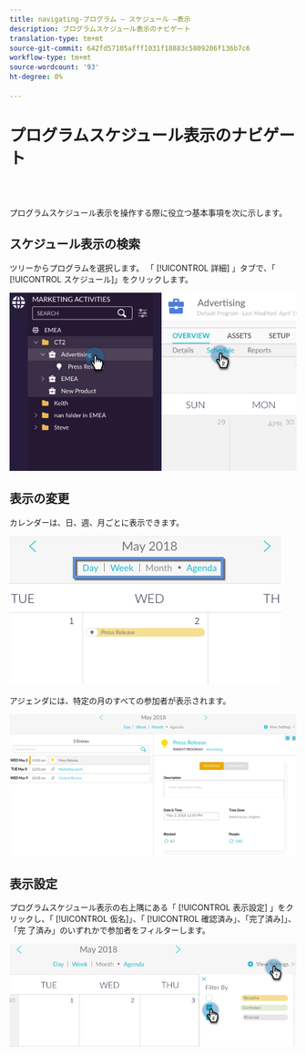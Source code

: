 ```yaml
---
title: navigating-プログラム — スケジュール —表示
description: プログラムスケジュール表示のナビゲート
translation-type: tm+mt
source-git-commit: 642fd57105afff1031f18883c5809206f136b7c6
workflow-type: tm+mt
source-wordcount: '93'
ht-degree: 0%

---
```



# プログラムスケジュール表示のナビゲート

<br> 

プログラムスケジュール表示を操作する際に役立つ基本事項を次に示します。

## スケジュール表示の検索

ツリーからプログラムを選択します。 「 [!UICONTROL 詳細] 」タブで、「 [!UICONTROL スケジュール]」をクリックします。

![イメージ1](/help/sky/assets/program-schedule-view/navigating-program-schedule-view/navigating-program-schedule-view-1.png)

## 表示の変更

カレンダーは、日、週、月ごとに表示できます。

![イメージ2](/help/sky/assets/program-schedule-view/navigating-program-schedule-view/navigating-program-schedule-view-2.png)

アジェンダには、特定の月のすべての参加者が表示されます。

![イメージ3](/help/sky/assets/program-schedule-view/navigating-program-schedule-view/navigating-program-schedule-view-3.png)

## 表示設定

プログラムスケジュール表示の右上隅にある「 [!UICONTROL 表示設定] 」をクリックし、「 [!UICONTROL 仮名]」、「 [!UICONTROL 確認済み」、「完了済み]」、「完 了済み」のいずれかで参加者をフィルターします。

![画像4](/help/sky/assets/program-schedule-view/navigating-program-schedule-view/navigating-program-schedule-view-4.png)

